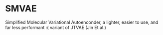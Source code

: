 # SMVAE
Simplified Molecular Variational Autoenconder, a lighter, easier to use, and far less performant :( variant of JTVAE (Jin Et al.)
